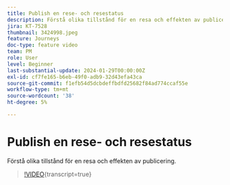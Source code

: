 ```yaml
---
title: Publish en rese- och resestatus
description: Förstå olika tillstånd för en resa och effekten av publicering.
jira: KT-7528
thumbnail: 3424998.jpeg
feature: Journeys
doc-type: feature video
team: PM
role: User
level: Beginner
last-substantial-update: 2024-01-29T00:00:00Z
exl-id: cf7fe165-b6eb-49f0-adb9-32d43efa43ca
source-git-commit: f1efb54d5dcbdeffbdfd25682f84ad774ccaf55e
workflow-type: tm+mt
source-wordcount: '38'
ht-degree: 5%

---
```


# Publish en rese- och resestatus

Förstå olika tillstånd för en resa och effekten av publicering.

>[!VIDEO](https://video.tv.adobe.com/v/3427940?quality=12&learn=on&captions=swe){transcript=true}
